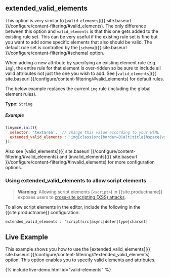 ## extended_valid_elements

This option is very similar to [`valid_elements`]({{ site.baseurl }}/configure/content-filtering/#valid_elements). The only difference between this option and `valid_elements` is that this one gets added to the existing rule set. This can be very useful if the existing rule set is fine but you want to add some specific elements that also should be valid. The default rule set is controlled by the [`schema`]({{ site.baseurl }}/configure/content-filtering/#schema) option.

When adding a new attribute by specifying an existing element rule (e.g. `img`), the entire rule for that element is over-ridden so be sure to include all valid attributes not just the one you wish to add. See [`valid_elements`]({{ site.baseurl }}/configure/content-filtering/#valid_elements) for default rules.

The below example replaces the current `img` rule (including the global element rules).

**Type:** `String`

##### Example

```js
tinymce.init({
  selector: 'textarea',  // change this value according to your HTML
  extended_valid_elements : 'img[class|src|border=0|alt|title|hspace|vspace|width|height|align|onmouseover|onmouseout|name]'
});
```

Also see [valid_elements]({{ site.baseurl }}/configure/content-filtering/#valid_elements) and [invalid_elements]({{ site.baseurl }}/configure/content-filtering/#invalid_elements) for more configuration options.

### Using extended_valid_elements to allow script elements

> **Warning**: Allowing script elements (`<script>`) in {{site.productname}} exposes users to [cross-site scripting (XSS) attacks](https://developer.mozilla.org/en-US/docs/Glossary/Cross-site_scripting).

To allow script elements in the editor, include the following in the {{site.productname}} configuration:

```
extended_valid_elements : 'script[src|async|defer|type|charset]'
```

## Live Example

This example shows you how to use the [extended_valid_elements]({{ site.baseurl }}/configure/content-filtering/#extended_valid_elements) option. This option enables you to specify valid elements and attributes.

{% include live-demo.html id="valid-elements" %}